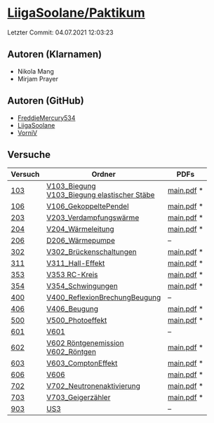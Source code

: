 # [LiigaSoolane/Paktikum](https://github.com/LiigaSoolane/Paktikum-mit-dem-Teufel)

Letzter Commit: 04.07.2021 12:03:23

## Autoren (Klarnamen)
- Nikola Mang
- Mirjam Prayer

## Autoren (GitHub)
- [FreddieMercury534](https://github.com/FreddieMercury534)
- [LiigaSoolane](https://github.com/LiigaSoolane)
- [VorniV](https://github.com/VorniV)

## Versuche

|        Versuch         |                                                                                                                    Ordner                                                                                                                    |                                                                            PDFs                                                                            |
|------------------------|----------------------------------------------------------------------------------------------------------------------------------------------------------------------------------------------------------------------------------------------|------------------------------------------------------------------------------------------------------------------------------------------------------------|
|[103](../../versuch/103)|[V103_Biegung](https://github.com/LiigaSoolane/Paktikum-mit-dem-Teufel/tree/main/V103_Biegung)<br/>[V103_Biegung elastischer Stäbe](https://github.com/LiigaSoolane/Paktikum-mit-dem-Teufel/tree/main/V103_Biegung%20elastischer%20St%C3%A4be)|[main.pdf](https://docs.google.com/viewer?url=https://raw.githubusercontent.com/NicoWeio/awesome-ap-pdfs/main/LiigaSoolane%E2%88%95Paktikum/103/main.pdf) \*|
|[106](../../versuch/106)|[V106_GekoppeltePendel](https://github.com/LiigaSoolane/Paktikum-mit-dem-Teufel/tree/main/V106_GekoppeltePendel)                                                                                                                              |[main.pdf](https://docs.google.com/viewer?url=https://raw.githubusercontent.com/NicoWeio/awesome-ap-pdfs/main/LiigaSoolane%E2%88%95Paktikum/106/main.pdf) \*|
|[203](../../versuch/203)|[V203_Verdampfungswärme](https://github.com/LiigaSoolane/Paktikum-mit-dem-Teufel/tree/main/V203_Verdampfungsw%C3%A4rme)                                                                                                                       |[main.pdf](https://docs.google.com/viewer?url=https://raw.githubusercontent.com/NicoWeio/awesome-ap-pdfs/main/LiigaSoolane%E2%88%95Paktikum/203/main.pdf) \*|
|[204](../../versuch/204)|[V204_Wärmeleitung](https://github.com/LiigaSoolane/Paktikum-mit-dem-Teufel/tree/main/V204_W%C3%A4rmeleitung)                                                                                                                                 |[main.pdf](https://docs.google.com/viewer?url=https://raw.githubusercontent.com/NicoWeio/awesome-ap-pdfs/main/LiigaSoolane%E2%88%95Paktikum/204/main.pdf) \*|
|[206](../../versuch/206)|[D206_Wärmepumpe](https://github.com/LiigaSoolane/Paktikum-mit-dem-Teufel/tree/main/D206_W%C3%A4rmepumpe)                                                                                                                                     |–                                                                                                                                                           |
|[302](../../versuch/302)|[V302_Brückenschaltungen](https://github.com/LiigaSoolane/Paktikum-mit-dem-Teufel/tree/main/V302_Br%C3%BCckenschaltungen)                                                                                                                     |[main.pdf](https://docs.google.com/viewer?url=https://raw.githubusercontent.com/NicoWeio/awesome-ap-pdfs/main/LiigaSoolane%E2%88%95Paktikum/302/main.pdf) \*|
|[311](../../versuch/311)|[V311_Hall-Effekt](https://github.com/LiigaSoolane/Paktikum-mit-dem-Teufel/tree/main/V311_Hall-Effekt)                                                                                                                                        |[main.pdf](https://docs.google.com/viewer?url=https://raw.githubusercontent.com/NicoWeio/awesome-ap-pdfs/main/LiigaSoolane%E2%88%95Paktikum/311/main.pdf) \*|
|[353](../../versuch/353)|[V353 RC-Kreis](https://github.com/LiigaSoolane/Paktikum-mit-dem-Teufel/tree/main/V353%20RC-Kreis)                                                                                                                                            |[main.pdf](https://docs.google.com/viewer?url=https://raw.githubusercontent.com/NicoWeio/awesome-ap-pdfs/main/LiigaSoolane%E2%88%95Paktikum/353/main.pdf) \*|
|[354](../../versuch/354)|[V354_Schwingungen](https://github.com/LiigaSoolane/Paktikum-mit-dem-Teufel/tree/main/V354_Schwingungen)                                                                                                                                      |[main.pdf](https://docs.google.com/viewer?url=https://raw.githubusercontent.com/NicoWeio/awesome-ap-pdfs/main/LiigaSoolane%E2%88%95Paktikum/354/main.pdf) \*|
|[400](../../versuch/400)|[V400_ReflexionBrechungBeugung](https://github.com/LiigaSoolane/Paktikum-mit-dem-Teufel/tree/main/V400_ReflexionBrechungBeugung)                                                                                                              |–                                                                                                                                                           |
|[406](../../versuch/406)|[V406_Beugung](https://github.com/LiigaSoolane/Paktikum-mit-dem-Teufel/tree/main/V406_Beugung)                                                                                                                                                |[main.pdf](https://docs.google.com/viewer?url=https://raw.githubusercontent.com/NicoWeio/awesome-ap-pdfs/main/LiigaSoolane%E2%88%95Paktikum/406/main.pdf) \*|
|[500](../../versuch/500)|[V500_Photoeffekt](https://github.com/LiigaSoolane/Paktikum-mit-dem-Teufel/tree/main/V500_Photoeffekt)                                                                                                                                        |[main.pdf](https://docs.google.com/viewer?url=https://raw.githubusercontent.com/NicoWeio/awesome-ap-pdfs/main/LiigaSoolane%E2%88%95Paktikum/500/main.pdf) \*|
|[601](../../versuch/601)|[V601](https://github.com/LiigaSoolane/Paktikum-mit-dem-Teufel/tree/main/V601)                                                                                                                                                                |–                                                                                                                                                           |
|[602](../../versuch/602)|[V602 Röntgenemission](https://github.com/LiigaSoolane/Paktikum-mit-dem-Teufel/tree/main/V602%20R%C3%B6ntgenemission)<br/>[V602_Röntgen](https://github.com/LiigaSoolane/Paktikum-mit-dem-Teufel/tree/main/V602_R%C3%B6ntgen)                 |[main.pdf](https://docs.google.com/viewer?url=https://raw.githubusercontent.com/NicoWeio/awesome-ap-pdfs/main/LiigaSoolane%E2%88%95Paktikum/602/main.pdf) \*|
|[603](../../versuch/603)|[V603_ComptonEffekt](https://github.com/LiigaSoolane/Paktikum-mit-dem-Teufel/tree/main/V603_ComptonEffekt)                                                                                                                                    |[main.pdf](https://docs.google.com/viewer?url=https://raw.githubusercontent.com/NicoWeio/awesome-ap-pdfs/main/LiigaSoolane%E2%88%95Paktikum/603/main.pdf) \*|
|[606](../../versuch/606)|[V606](https://github.com/LiigaSoolane/Paktikum-mit-dem-Teufel/tree/main/V606)                                                                                                                                                                |[main.pdf](https://docs.google.com/viewer?url=https://raw.githubusercontent.com/NicoWeio/awesome-ap-pdfs/main/LiigaSoolane%E2%88%95Paktikum/606/main.pdf) \*|
|[702](../../versuch/702)|[V702_Neutronenaktivierung](https://github.com/LiigaSoolane/Paktikum-mit-dem-Teufel/tree/main/V702_Neutronenaktivierung)                                                                                                                      |[main.pdf](https://docs.google.com/viewer?url=https://raw.githubusercontent.com/NicoWeio/awesome-ap-pdfs/main/LiigaSoolane%E2%88%95Paktikum/702/main.pdf) \*|
|[703](../../versuch/703)|[V703_Geigerzähler](https://github.com/LiigaSoolane/Paktikum-mit-dem-Teufel/tree/main/V703_Geigerz%C3%A4hler)                                                                                                                                 |[main.pdf](https://docs.google.com/viewer?url=https://raw.githubusercontent.com/NicoWeio/awesome-ap-pdfs/main/LiigaSoolane%E2%88%95Paktikum/703/main.pdf) \*|
|[903](../../versuch/903)|[US3](https://github.com/LiigaSoolane/Paktikum-mit-dem-Teufel/tree/main/US3)                                                                                                                                                                  |–                                                                                                                                                           |
